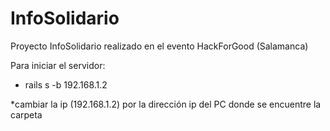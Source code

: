 # InfoSolidario
Proyecto InfoSolidario realizado en el evento HackForGood (Salamanca)


Para iniciar el servidor: 
- rails s -b 192.168.1.2

*cambiar la ip (192.168.1.2) por la dirección ip del PC donde se encuentre la carpeta
